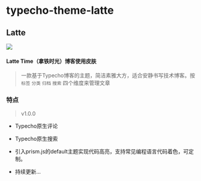 # typecho-theme-latte
## Latte

![](https://raw.githubusercontent.com/suliang1100/typecho-theme-latte/master/screenshot.png)

#### Latte Time（拿铁时光）博客使用皮肤

> 一款基于Typecho博客的主题，简洁素雅大方，适合安静书写技术博客。按`标签` `分类` `归档` `搜索` 四个维度来管理文章

### 特点

> v1.0.0

* Typecho原生评论

* Typecho原生搜索

* 引入prism.js的default主题实现代码高亮，支持常见编程语言代码着色，可定制。

* 持续更新...

  ​

